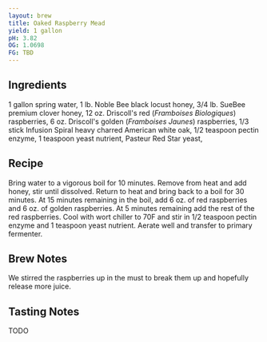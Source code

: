```yaml
---
layout: brew
title: Oaked Raspberry Mead
yield: 1 gallon
pH: 3.82
OG: 1.0698
FG: TBD
---
```


## Ingredients
1 gallon spring water, 1 lb. Noble Bee black locust honey, 3/4 lb. SueBee premium clover honey, 12 oz. Driscoll's red (*Framboises Biologiques*) raspberries, 6 oz. Driscoll's golden (*Framboises Jaunes*) raspberries, 1/3 stick Infusion Spiral heavy charred American white oak, 1/2 teaspoon pectin enzyme, 1 teaspoon yeast nutrient, Pasteur Red Star yeast,

## Recipe
Bring water to a vigorous boil for 10 minutes.  Remove from heat and add honey, stir until dissolved.  Return to heat and bring back to a boil for 30 minutes.  At 15 minutes remaining in the boil, add 6 oz. of red raspberries and 6 oz. of golden raspberries. At 5 minutes remaining add the rest of the red raspberries.  Cool with wort chiller to 70F and stir in 1/2 teaspoon pectin enzyme and 1 teaspoon yeast nutrient.  Aerate well and transfer to primary fermenter.

## Brew Notes
We stirred the raspberries up in the must to break them up and hopefully release more juice.

## Tasting Notes
TODO
